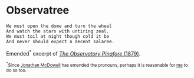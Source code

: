 # Observatree

```
We must open the dome and turn the wheel
And watch the stars with untiring zeal.
We must toil at night though cold it be
And never should expect a decent salaree.
```

Emended<sup>*</sup> excerpt of [<em>The Observatory Pinafore</em> (1879)](https://hea-www.harvard.edu/~jcm/html/play.html).

<sub><sup>*</sup>Since [Jonathan McDowell](https://planet4589.org/jcm/index.html) has emended the pronouns, perhaps it is reasonable for [me](https://brianhill.github.io) to do so too.</sub>
